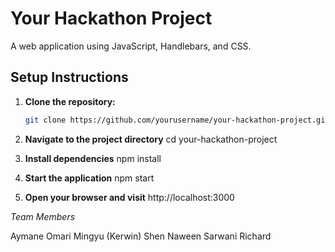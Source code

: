 # Your Hackathon Project

A web application using JavaScript, Handlebars, and CSS.

## Setup Instructions

1. **Clone the repository:**

   ```bash
   git clone https://github.com/yourusername/your-hackathon-project.git

2. **Navigate to the project directory**
cd your-hackathon-project

3. **Install dependencies**
npm install

4. **Start the application**
npm start

5. **Open your browser and visit**
http://localhost:3000

*Team Members*

Aymane Omari
Mingyu (Kerwin) Shen
Naween Sarwani
Richard 
